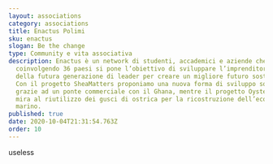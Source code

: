 ```yaml
---
layout: associations
category: associations
title: Enactus Polimi
sku: enactus
slogan: Be the change
type: Community e vita associativa
description: Enactus è un network di studenti, accademici e aziende che
  coinvolgendo 36 paesi si pone l’obiettivo di sviluppare l’imprenditorialità
  della futura generazione di leader per creare un migliore futuro sostenibile.
  Con il progetto SheaMatters proponiamo una nuova forma di sviluppo sostenibile
  grazie ad un ponte commerciale con il Ghana, mentre il progetto Oyster2Life
  mira al riutilizzo dei gusci di ostrica per la ricostruzione dell’ecosistema
  marino.
published: true
date: 2020-10-04T21:31:54.763Z
order: 10
---
```

useless